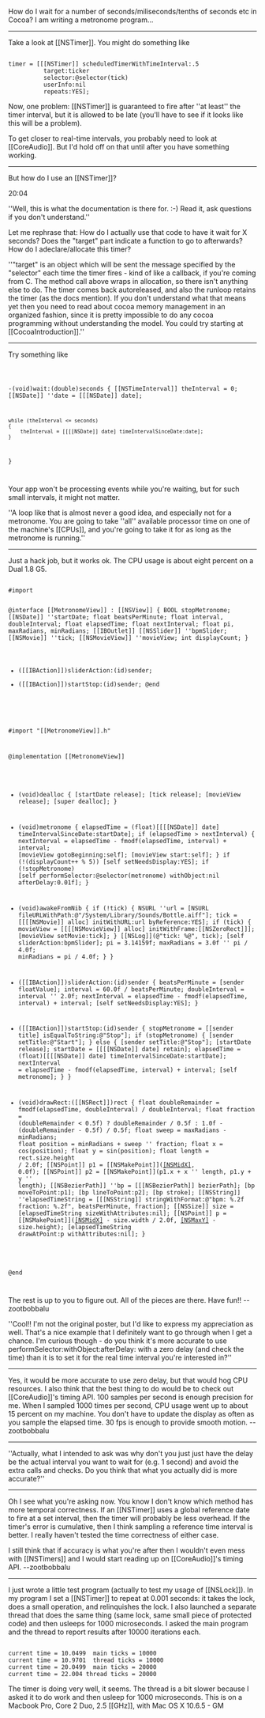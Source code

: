 How do I wait for a number of seconds/miliseconds/tenths of seconds etc in Cocoa? I am writing a metronome program...

----

Take a look at [[NSTimer]].  You might do something like

<code>
timer = [[[NSTimer]] scheduledTimerWithTimeInterval:.5 
          target:ticker
          selector:@selector(tick)
          userInfo:nil 
          repeats:YES];
</code>

Now, one problem: [[NSTimer]] is guaranteed to fire after ''at least'' the timer interval, but it is allowed to be late (you'll have to see if it looks like this will be a problem).

To get closer to real-time intervals, you probably need to look at [[CoreAudio]].  But I'd hold off on that until after you have something working. 

----

But how do I use an [[NSTimer]]?

20:04

''Well, this is what the documentation is there for. :-) Read it, ask questions if you don't understand.''

Let me rephrase that: How do I actually use that code to have it wait for X seconds? Does the "target"  part indicate a function to go to afterwards?  How do I adeclare/allocate this timer?

''"target" is an object which will be sent the message specified by the "selector" each time the timer fires - kind of like a callback, if you're coming from C.  The method call above wraps in allocation, so there isn't anything else to do.  The timer comes back autoreleased, and also the runloop retains the timer (as the docs mention).  If you don't understand what that means yet then you need to read about cocoa memory management in an organized fashion, since it is pretty impossible to do any cocoa programming without understanding the model.  You could try starting at [[CocoaIntroduction]].''

----

Try something like

<code>

-(void)wait:(double)seconds
{
    [[NSTimeInterval]] theInterval = 0;
    [[NSDate]] ''date = [[[NSDate]] date];

    while (theInterval <= seconds)
    {
        theInterval = [[[[NSDate]] date] timeIntervalSinceDate:date];
    }
}

</code>

Your app won't be processing events while you're waiting, but for such small intervals, it might not matter.

''A loop like that is almost never a good idea, and especially not for a metronome.  You are going to take ''all'' available processor time on one of the machine's [[CPUs]], and you're going to take it for as long as the metronome is running.''

----

Just a hack job, but it works ok. The CPU usage is about eight percent on a Dual 1.8 G5. 

<code>
#import <Cocoa/Cocoa.h>

@interface [[MetronomeView]] : [[NSView]] {
    BOOL stopMetronome;
    [[NSDate]] ''startDate;
    float beatsPerMinute;
    float interval, doubleInterval;
    float elapsedTime;
    float nextInterval;
    float pi, maxRadians, minRadians;
    [[IBOutlet]] [[NSSlider]] ''bpmSlider;
    [[NSMovie]] ''tick;
    [[NSMovieView]] ''movieView;
    int displayCount;
}
- ([[IBAction]])sliderAction:(id)sender;
- ([[IBAction]])startStop:(id)sender;
@end

</code>


<code>

#import "[[MetronomeView]].h"

@implementation [[MetronomeView]]

- (void)dealloc {
    [startDate release];
    [tick release];
    [movieView release];
    [super dealloc];
}

- (void)metronome {
    elapsedTime = (float)[[[[NSDate]] date] timeIntervalSinceDate:startDate];
    if (elapsedTime > nextInterval) {
        nextInterval = elapsedTime - fmodf(elapsedTime, interval) + interval;
        [movieView gotoBeginning:self];
        [movieView start:self];
    }
    if (!(displayCount++ % 5)) [self setNeedsDisplay:YES];
    if (!stopMetronome) [self performSelector:@selector(metronome) 
                            withObject:nil afterDelay:0.01f];
}

- (void)awakeFromNib {
    if (!tick) {
        NSURL ''url = [NSURL fileURLWithPath:@"/System/Library/Sounds/Bottle.aiff"];
        tick = [[[[NSMovie]] alloc] initWithURL:url byReference:YES];
        if (tick) {
            movieView = [[[[NSMovieView]] alloc] initWithFrame:[[NSZeroRect]]];
            [movieView setMovie:tick];
        }
        [[NSLog]](@"tick: %@", tick);
        [self sliderAction:bpmSlider];
        pi = 3.14159f;
        maxRadians = 3.0f '' pi / 4.0f;
        minRadians = pi / 4.0f;
    }
}

- ([[IBAction]])sliderAction:(id)sender {
    beatsPerMinute = [sender floatValue];
    interval = 60.0f / beatsPerMinute;
    doubleInterval = interval '' 2.0f;
    nextInterval = elapsedTime - fmodf(elapsedTime, interval) + interval;
    [self setNeedsDisplay:YES];
}

- ([[IBAction]])startStop:(id)sender {
    stopMetronome = [[sender title] isEqualToString:@"Stop"];
    if (stopMetronome) {
        [sender setTitle:@"Start"];
    } else {
        [sender setTitle:@"Stop"];
        [startDate release];
        startDate = [[[[NSDate]] date] retain];
        elapsedTime = (float)[[[[NSDate]] date] timeIntervalSinceDate:startDate];
        nextInterval = elapsedTime - fmodf(elapsedTime, interval) + interval;
        [self metronome];
    }
}

- (void)drawRect:([[NSRect]])rect {
	float doubleRemainder = fmodf(elapsedTime, doubleInterval) / doubleInterval;
	float fraction = (doubleRemainder < 0.5f) ? doubleRemainder / 0.5f 
                                                 : 1.0f - (doubleRemainder - 0.5f) / 0.5f;
	float sweep = maxRadians - minRadians;
	float position = minRadians + sweep '' fraction;
	float x = cos(position);
	float y = sin(position);
	float length = rect.size.height / 2.0f;
	[[NSPoint]] p1 = [[NSMakePoint]]([[NSMidX]](rect), 0.0f);
	[[NSPoint]] p2 = [[NSMakePoint]](p1.x + x '' length, p1.y + y '' length);
	[[NSBezierPath]] ''bp = [[[NSBezierPath]] bezierPath];
	[bp moveToPoint:p1];
	[bp lineToPoint:p2];
	[bp stroke];
	[[NSString]] ''elapsedTimeString = [[[NSString]] stringWithFormat:@"bpm: %.2f fraction: %.2f", beatsPerMinute, fraction];
	[[NSSize]] size = [elapsedTimeString sizeWithAttributes:nil];
	[[NSPoint]] p = [[NSMakePoint]]([[NSMidX]](rect) - size.width / 2.0f, 
                                    [[NSMaxY]](rect) - size.height);
	[elapsedTimeString drawAtPoint:p withAttributes:nil];
}

@end

</code>

The rest is up to you to figure out. All of the pieces are there. Have fun!! --zootbobbalu

''Cool!!  I'm not the original poster, but I'd like to express my appreciation as well.  That's a nice example that I definitely want to go through when I get a chance.  I'm curious though - do you think it's more accurate to use performSelector:withObject:afterDelay: with a zero delay (and check the time) than it is to set it for the real time interval you're interested in?''

----

Yes, it would be more accurate to use zero delay, but that would hog CPU resources. I also think that the best thing to do would be to check out [[CoreAudio]]'s timing API. 100 samples per second is enough precision for me. When I sampled 1000 times per second, CPU usage went up to about 15 percent on my machine. You don't have to update the display as often as you sample the elapsed time. 30 fps is enough to provide smooth motion. --zootbobbalu

----

''Actually, what I intended to ask was why don't you just just have the delay be the actual interval you want to wait for (e.g. 1 second) and avoid the extra calls and checks.  Do you think that what you actually did is more accurate?''

----

Oh I see what you're asking now. You know I don't know which method has more temporal correctness. If an [[NSTimer]] uses a global reference date to fire at a set interval, then the timer will probably be less overhead. If the timer's error is cumulative, then I think sampling a reference time interval is better. I really haven't tested the time correctness of either case. 

I still think that if accuracy is what you're after then I wouldn't even mess with [[NSTimers]] and I would start reading up on [[CoreAudio]]'s timing API. --zootbobbalu

----

I just wrote a little test program (actually to test my usage of [[NSLock]]).  In my program I set a [[NSTimer]] to repeat at 0.001 seconds: it takes the lock, does a small operation, and relinquishes the lock.  I also launched a separate thread that does the same thing (same lock, same small piece of protected code) and then usleeps for 1000 microseconds.  I asked the main program and the thread to report results after 10000 iterations each.

<code>
current time = 10.0499  main ticks = 10000
current time = 10.9701  thread ticks = 10000
current time = 20.0499  main ticks = 20000
current time = 22.004 thread ticks = 20000
</code>

The timer is doing very well, it seems.  The thread is a bit slower because I asked it to do work and then usleep for 1000 microseconds.  This is on a Macbook Pro, Core 2 Duo, 2.5 [[GHz]], with Mac OS X 10.6.5 - GM